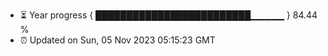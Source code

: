 - ⏳ Year progress { █████████████████████████▁▁▁▁▁ } 84.44 %
- ⏰ Updated on Sun, 05 Nov 2023 05:15:23 GMT

